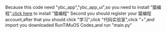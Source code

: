 Because this code need "ybc_app","ybc_app_ui",so you need to install "猿编程",<a href='https://apphub.fbcontent.cn/ape-gallery/app/hyperion_4.8.0_1593.exe'><span>click here</span></a> to install "猿编程"
Second you should register your 猿编程 account,after that you should click "学习",click "代码实验室",click "+",and import you downloaded RunTiMuOS Codes,and run "main.py"
